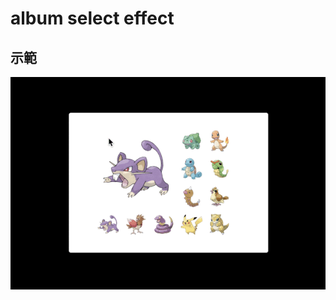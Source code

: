 # album select effect
## 示範
![image](https://github.com/jyun9504/album-select-effect/blob/master/img/illustrate.gif)
